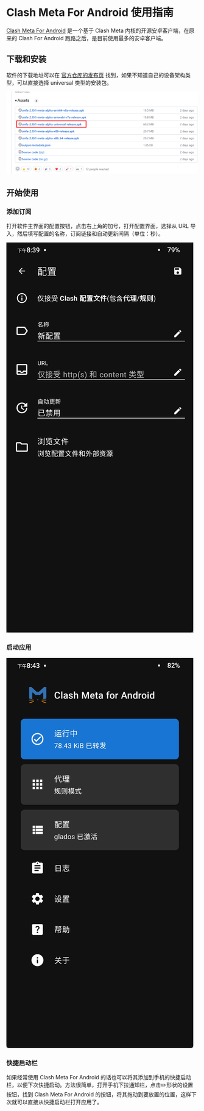 # Clash Meta For Android 使用指南

[Clash Meta For Android](https://github.com/MetaCubeX/ClashMetaForAndroid) 是一个基于 Clash Meta 内核的开源安卓客户端，在原来的 Clash For Android 跑路之后，是目前使用最多的安卓客户端。

## 下载和安装

软件的下载地址可以在 [官方仓库的发布页](https://github.com/MetaCubeX/ClashMetaForAndroid/releases) 找到，如果不知道自己的设备架构类型，可以直接选择 universal 类型的安装包。

![universal 类型](../.vuepress/public/img/clash-meta-for-android-20240222194904.png)

## 开始使用

### 添加订阅

打开软件主界面的配置按钮，点击右上角的加号，打开配置界面，选择从 URL 导入，然后填写配置的名称，订阅链接和自动更新间隔（单位：秒）。

![添加订阅](../.vuepress/public/img/clash-meta-for-android-20240222204012.png)

### 启动应用

![启动应用](../.vuepress/public/img/clash-meta-for-android-20240222204329.png)

### 快捷启动栏

如果经常使用 Clash Meta For Android 的话也可以将其添加到手机的快捷启动栏，以便下次快捷启动。方法很简单，打开手机下拉通知栏，点击✏️形状的设置按钮，找到 Clash Meta For Android 的按钮，将其拖动到要放置的位置，这样下次就可以直接从快捷启动栏打开应用了。

